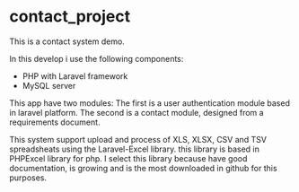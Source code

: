 # contact_project

This is a contact system demo.

In this develop i use the following components:

- PHP with Laravel framework
- MySQL server

This app have two modules: The first is a user authentication module based in laravel platform. The second is a contact module, designed from a requirements document.

This system support upload and process of XLS, XLSX, CSV and TSV spreadsheats using the Laravel-Excel library. this library is based in PHPExcel library for php. I select this library because have good documentation, is growing and is the most downloaded in github for this purposes.

